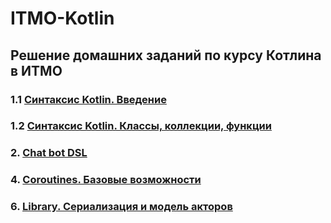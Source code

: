 # ITMO-Kotlin

## Решение домашних заданий по курсу Котлина в ИТМО

### 1.1 [Синтаксис Kotlin. Введение](https://github.com/Ma-XD/ITMO-Kotlin/tree/main/kotlin-2024-1-syntax-intro-Ma-XD#readme)

### 1.2 [Синтаксис Kotlin. Классы, коллекции, функции](https://github.com/Ma-XD/ITMO-Kotlin/tree/main/kotlin-2024-1-2-classes-n-fun-Ma-XD#readme)

### 2. [Chat bot DSL](https://github.com/Ma-XD/ITMO-Kotlin/tree/main/kotlin-2024-2-chat-bot-dsl-Ma-XD#readme)

### 4. [Coroutines. Базовые возможности](https://github.com/Ma-XD/ITMO-Kotlin/tree/main/kotlin-2024-4-coroutines-Ma-XD#readme)

### 6. [Library. Сериализация и модель акторов](https://github.com/Ma-XD/ITMO-Kotlin/tree/main/kotlin-2024-6-library-Ma-XD#readme)
